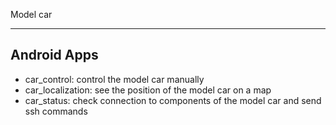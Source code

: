 Model car 
_____________________

## Android Apps
* car_control: control the model car manually
* car_localization: see the position of the model car on a map
* car_status: check connection to components of the model car and send ssh commands